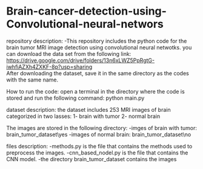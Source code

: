 # Brain-cancer-detection-using-Convolutional-neural-networs

repository description: 
-This repository includes the python code for the brain tumor MRI image detection using convolutional neural netwotks. 
you can download the data set from the following link: https://drive.google.com/drive/folders/13n6xLWZ5PpRgtG-iwhfiAZXh4ZXKF-8p?usp=sharing  
After downloading the dataset, save it in the same directory as the codes with the same name.

How to run the code: 
open a terminal in the directory where the code is stored and run the following command: python main.py

dataset description: 
the dataset includes 253 MRI images of brain categorized in two lasses: 1- brain with tumor 2- normal brain

The images are stored in the following directory: 
-imges of brain with tumor: brain_tumor_dataset\yes 
-images of normal brain: brain_tumor_dataset\no

files description: 
-methods.py is the file that contains the methods used to preprocess the images. 
-cnn_based_nodel.py is the file that contains the CNN model. 
-the directory brain_tumor_dataset contains the images
